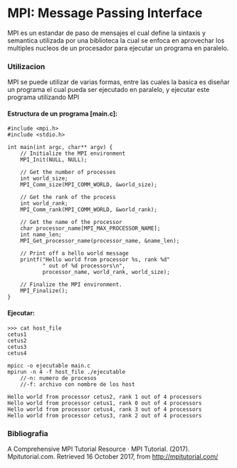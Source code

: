 # MPI: Message Passing Interface

MPI es un estandar de paso de mensajes el cual define la sintaxis y semantica utilizada por una biblioteca la cual se enfoca en aprovechar los multiples nucleos de un procesador para ejecutar un programa en paralelo.

### Utilizacion
MPI se puede utilizar de varias formas, entre las cuales la basica es diseñar un programa el cual pueda ser ejecutado en paralelo, y ejecutar este programa utilizando MPI

#### Estructura de un programa [main.c]:
```
#include <mpi.h>
#include <stdio.h>

int main(int argc, char** argv) {
    // Initialize the MPI environment
    MPI_Init(NULL, NULL);

    // Get the number of processes
    int world_size;
    MPI_Comm_size(MPI_COMM_WORLD, &world_size);

    // Get the rank of the process
    int world_rank;
    MPI_Comm_rank(MPI_COMM_WORLD, &world_rank);

    // Get the name of the processor
    char processor_name[MPI_MAX_PROCESSOR_NAME];
    int name_len;
    MPI_Get_processor_name(processor_name, &name_len);

    // Print off a hello world message
    printf("Hello world from processor %s, rank %d"
           " out of %d processors\n",
           processor_name, world_rank, world_size);

    // Finalize the MPI environment.
    MPI_Finalize();
}
```
#### Ejecutar:
```
>>> cat host_file
cetus1
cetus2
cetus3
cetus4

mpicc -o ejecutable main.c
mpirun -n 4 -f host_file ./ejecutable
    //-n: numero de procesos
    //-f: archivo con nombre de los host

Hello world from processor cetus2, rank 1 out of 4 processors
Hello world from processor cetus1, rank 0 out of 4 processors
Hello world from processor cetus4, rank 3 out of 4 processors
Hello world from processor cetus3, rank 2 out of 4 processors
```

### Bibliografia

A Comprehensive MPI Tutorial Resource · MPI Tutorial. (2017). Mpitutorial.com. Retrieved 16 October 2017, from http://mpitutorial.com/
